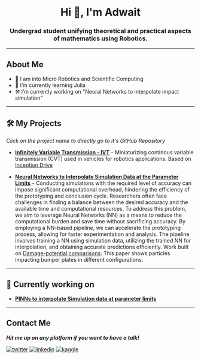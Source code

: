 <h1 align="center">Hi 👋, I'm Adwait</h1>
<h3 align="center">Undergrad student unifying theoretical and practical aspects of mathematics using Robotics.</h3>

---
## About Me
- 🔭 I am into Micro Robotics and Scientific Computing
- 🌱 I’m currently learning Julia
- ⚒️ I’m currently working on "Neural Networks to interpolate impact simulation"
<!-- - 🫂 I’m open to collaborating on Neural Networks for Tabular data -->
<!-- - ⚡ Fun fact: Facts are fun -->

---

## 🛠 My Projects

*Click on the project name to directly go to it's GitHub Repository*

- **[Infinitely Variable Transmission - IVT](https://github.com/AZarbade/infinitelyVariableTransmission_IVT)** - Miniaturizing continous variable transmission (CVT) used in vehicles for robotics applications. Based on [Inception Drive](https://spectrum.ieee.org/inception-drive-a-compact-infinitely-variable-transmission-for-robotics)

- **[Neural Networks to Interpolate Simulation Data at the Parameter Limits](https://github.com/AZarbade/Neural-Networks-to-Interpolate-Simulation-Data)** - Conducting simulations with the required level of accuracy can impose significant computational overhead, hindering the efficiency of the prototyping and conclusion cycle. Researchers often face challenges in finding a balance between the desired accuracy and the available time and computational resources. To address this problem, we aim to leverage Neural Networks (NN) as a means to reduce the computational burden and save time without sacrificing accuracy. By employing a NN-based pipeline, we can accelerate the prototyping process, allowing for faster experimentation and analysis. The pipeline involves training a NN using simulation data, utilizing the trained NN for interpolation, and obtaining accurate predictions efficiently. Work built on [Damage-potential comparisons](https://www.sciencedirect.com/science/article/abs/pii/S0734743X06001965): This paper shows particles impacting bumper plates in different configurations.

---

## 💪 Currently working on

- **[PINNs to interpolate Simulation data at parameter limits](https://github.com/AZarbade/PINNs-to-Interpolate-Simulation-Data-at-the-Parameter-Limits)**

<!-- - **[Research to PyTorch](https://github.com/AZarbade/pytorch_paperImplementations)** - An endeavor to reproduce the neural network models described in research publications. -->

---
## Contact Me

***Hit me up on any platform if you want to have a talk!***

<a href="mailto:anzarbade@gmail.com" target="_blank"><img src="https://img.shields.io/badge/Gmail-D14836?style=for-the-badge&logo=gmail&logoColor=white" alt="twitter"></a>
<a href="https://www.linkedin.com/in/adwait-zarbade-5a9a40210/" target="_blank"><img src="https://img.shields.io/badge/LinkedIn-0077B5?style=for-the-badge&logo=linkedin&logoColor=white" alt="linkedin"></a>
<a href="https://www.kaggle.com/adwaitzarbade" target="_blank"><img src="https://img.shields.io/badge/Kaggle-20BEFF?style=for-the-badge&logo=Kaggle&logoColor=white" alt="kaggle"></a>

